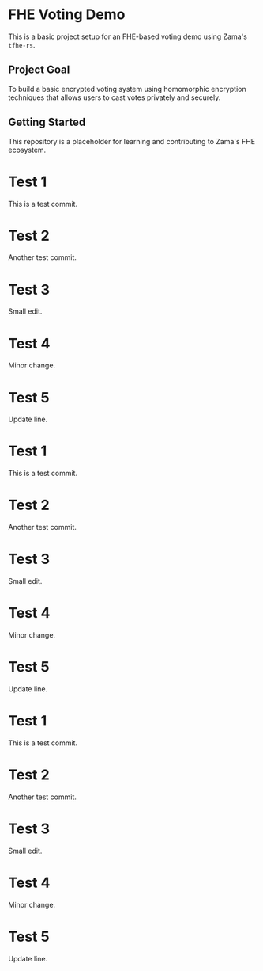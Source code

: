 # FHE Voting Demo

This is a basic project setup for an FHE-based voting demo using Zama's `tfhe-rs`.

## Project Goal
To build a basic encrypted voting system using homomorphic encryption techniques that allows users to cast votes privately and securely.

## Getting Started
This repository is a placeholder for learning and contributing to Zama's FHE ecosystem.

# Test 1
This is a test commit.

# Test 2
Another test commit.

# Test 3
Small edit.

# Test 4
Minor change.

# Test 5
Update line.

# Test 1
This is a test commit.

# Test 2
Another test commit.

# Test 3
Small edit.

# Test 4
Minor change.

# Test 5
Update line.

# Test 1
This is a test commit.

# Test 2
Another test commit.

# Test 3
Small edit.

# Test 4
Minor change.

# Test 5
Update line.
